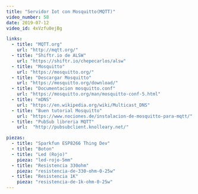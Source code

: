 ```yaml
---
title: "Servidor Iot con Mosquitto(MQTT)"
video_number: 58
date: 2019-07-12
video_id: 4xVzfu0ejBg

links:
  - title: "MQTT.org"
    url: "http://mqtt.org/"
  - title: "Shiftr.io de ALSW"
    url: "https://shiftr.io/chepecarlos/alsw"
  - title: "Mosquitto"
    url: "https://mosquitto.org/"
  - title: "Descargar Mosquitto"
    url: "https://mosquitto.org/download/"
  - title: "Documentacion mosquitto.conf"
    url: "https://mosquitto.org/man/mosquitto-conf-5.html"
  - title: "mDNS"
    url: "https://en.wikipedia.org/wiki/Multicast_DNS"
  - title: "Buen tutorial Mosquitto"
    url: "https://www.nociones.de/instalacion-de-mosquitto-para-mqtt/"
  - title: "PubSub libreria MQTT"
    url:  "http://pubsubclient.knolleary.net/"

piezas:
  - title: "Sparkfun ESP8266 Thing Dev"
  - title: "Boton"
  - title: "Led (Rojo)"
    pieza: "led-rojo-5mm"
  - title: "Resistencia 330ohm"
    pieza: "resistencia-de-330-ohm-0-25w"
  - title: "Resistencia 1K"
    pieza: "resistencia-de-1k-ohm-0-25w"
---
```

